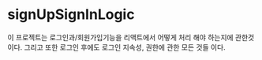 # signUpSignInLogic

이 프로젝트는 로그인과/회원가입기능을 리액트에서 어떻게 처리 해야 하는지에 관한것이다. 그리고 또한 로그인 후에도 로그인 지속성, 권한에 관한 모든 것들 이다.
